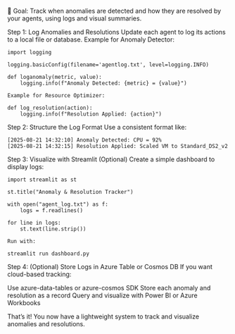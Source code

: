 
🎯 Goal:
Track when anomalies are detected and how they are resolved by your agents, using logs and visual summaries.

 Step 1: Log Anomalies and Resolutions
Update each agent to log its actions to a local file or database.
Example for Anomaly Detector:

```
import logging

logging.basicConfig(filename='agentlog.txt', level=logging.INFO)

def loganomaly(metric, value):
    logging.info(f"Anomaly Detected: {metric} = {value}")

Example for Resource Optimizer:

def log_resolution(action):
    logging.info(f"Resolution Applied: {action}")
```

 Step 2: Structure the Log Format
Use a consistent format like:
```
[2025-08-21 14:32:10] Anomaly Detected: CPU = 92%
[2025-08-21 14:32:15] Resolution Applied: Scaled VM to Standard_DS2_v2
```

 Step 3: Visualize with Streamlit (Optional)
Create a simple dashboard to display logs:

```
import streamlit as st

st.title("Anomaly & Resolution Tracker")

with open("agent_log.txt") as f:
    logs = f.readlines()

for line in logs:
    st.text(line.strip())

Run with:

streamlit run dashboard.py
```

 Step 4: (Optional) Store Logs in Azure Table or Cosmos DB
If you want cloud-based tracking:

Use azure-data-tables or azure-cosmos SDK 
Store each anomaly and resolution as a record 
Query and visualize with Power BI or Azure Workbooks 

That’s it! You now have a lightweight system to track and visualize anomalies and resolutions.

